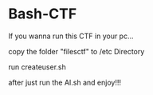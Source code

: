 # Bash-CTF


If you wanna run this CTF in your pc...

copy the folder "filesctf" to /etc Directory

run createuser.sh 

after just run the AI.sh and enjoy!!! 

